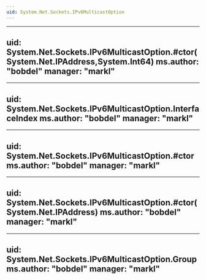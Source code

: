 ```yaml
---
uid: System.Net.Sockets.IPv6MulticastOption
---
```


---
uid: System.Net.Sockets.IPv6MulticastOption.#ctor(System.Net.IPAddress,System.Int64)
ms.author: "bobdel"
manager: "markl"
---

---
uid: System.Net.Sockets.IPv6MulticastOption.InterfaceIndex
ms.author: "bobdel"
manager: "markl"
---

---
uid: System.Net.Sockets.IPv6MulticastOption.#ctor
ms.author: "bobdel"
manager: "markl"
---

---
uid: System.Net.Sockets.IPv6MulticastOption.#ctor(System.Net.IPAddress)
ms.author: "bobdel"
manager: "markl"
---

---
uid: System.Net.Sockets.IPv6MulticastOption.Group
ms.author: "bobdel"
manager: "markl"
---

